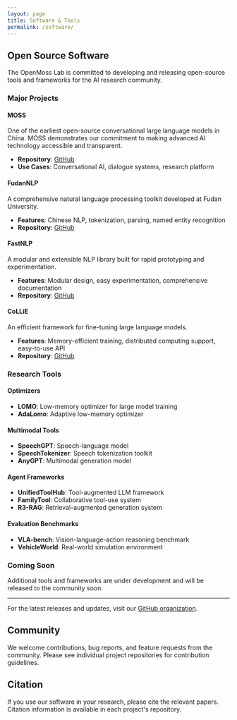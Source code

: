 ```yaml
---
layout: page
title: Software & Tools
permalink: /software/
---
```


## Open Source Software

The OpenMoss Lab is committed to developing and releasing open-source tools and frameworks for the AI research community.

### Major Projects

#### MOSS
One of the earliest open-source conversational large language models in China. MOSS demonstrates our commitment to making advanced AI technology accessible and transparent.

- **Repository**: [GitHub](https://github.com/openmosslab)
- **Use Cases**: Conversational AI, dialogue systems, research platform

#### FudanNLP
A comprehensive natural language processing toolkit developed at Fudan University.

- **Features**: Chinese NLP, tokenization, parsing, named entity recognition
- **Repository**: [GitHub](https://github.com/openmosslab)

#### FastNLP
A modular and extensible NLP library built for rapid prototyping and experimentation.

- **Features**: Modular design, easy experimentation, comprehensive documentation
- **Repository**: [GitHub](https://github.com/openmosslab)

#### CoLLiE
An efficient framework for fine-tuning large language models.

- **Features**: Memory-efficient training, distributed computing support, easy-to-use API
- **Repository**: [GitHub](https://github.com/openmosslab)

### Research Tools

#### Optimizers
- **LOMO**: Low-memory optimizer for large model training
- **AdaLomo**: Adaptive low-memory optimizer

#### Multimodal Tools
- **SpeechGPT**: Speech-language model
- **SpeechTokenizer**: Speech tokenization toolkit
- **AnyGPT**: Multimodal generation model

#### Agent Frameworks
- **UnifiedToolHub**: Tool-augmented LLM framework
- **FamilyTool**: Collaborative tool-use system
- **R3-RAG**: Retrieval-augmented generation system

#### Evaluation Benchmarks
- **VLA-bench**: Vision-language-action reasoning benchmark
- **VehicleWorld**: Real-world simulation environment

### Coming Soon

Additional tools and frameworks are under development and will be released to the community soon.

---

For the latest releases and updates, visit our [GitHub organization](https://github.com/openmosslab).

## Community

We welcome contributions, bug reports, and feature requests from the community. Please see individual project repositories for contribution guidelines.

## Citation

If you use our software in your research, please cite the relevant papers. Citation information is available in each project's repository.
